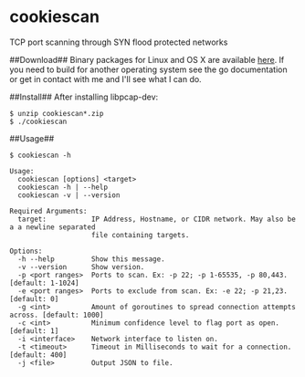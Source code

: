 cookiescan
==========

TCP port scanning through SYN flood protected networks

##Download##
Binary packages for Linux and OS X are available [here](http://github.com/tomsteele/cookiescan/releases/latest). If you need to build for another operating system see the go documentation or get in contact with me and I'll see what I can do.

##Install##
After installing libpcap-dev:
```
$ unzip cookiescan*.zip
$ ./cookiescan
```

##Usage##
```
$ cookiescan -h

Usage:
  cookiescan [options] <target>
  cookiescan -h | --help
  cookiescan -v | --version

Required Arguments:
  target:           IP Address, Hostname, or CIDR network. May also be a a newline separated
                    file containing targets.

Options:
  -h --help         Show this message.
  -v --version      Show version.
  -p <port ranges>  Ports to scan. Ex: -p 22; -p 1-65535, -p 80,443. [default: 1-1024]
  -e <port ranges>  Ports to exclude from scan. Ex: -e 22; -p 21,23. [default: 0]
  -g <int>          Amount of goroutines to spread connection attempts across. [default: 1000]
  -c <int>          Minimum confidence level to flag port as open. [default: 1]
  -i <interface>    Network interface to listen on.
  -t <timeout>      Timeout in Milliseconds to wait for a connection. [default: 400]
  -j <file>         Output JSON to file.
```
